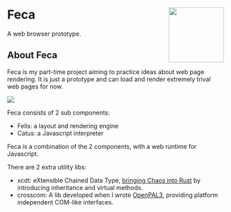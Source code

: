 # Feca <img src="https://user-images.githubusercontent.com/1056013/182203532-f220cabf-51ae-4f4a-b902-e7a5a83cf37f.png" style="width: 128px;margin: 0 auto" align=right />

A web browser prototype.

## About Feca

Feca is my part-time project aiming to practice ideas about web page rendering. It is just a prototype and can load and render extremely trival web pages for now.

![](https://user-images.githubusercontent.com/1056013/182268670-d674dcb5-8f31-4991-b21d-4a445339caa4.png)

Feca consists of 2 sub components:

- Felis: a layout and rendering engine
- Catus: a Javascript interpreter

Feca is a combination of the 2 components, with a web runtime for Javascript.

There are 2 extra utility libs:

- xcdt: eXtensible Chained Data Type, [bringing Chaos into Rust](xcdt/README.md) by introducing inheritance and virtual methods.
- crosscom: A lib developed when I wrote [OpenPAL3](https://github.com/dontpanic92/OpenPAL3), providing platform independent COM-like interfaces.
